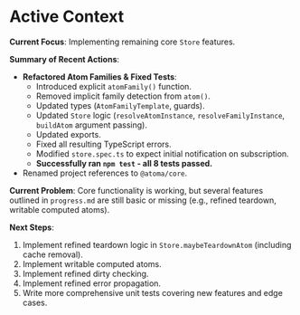 # Active Context

**Current Focus**: Implementing remaining core `Store` features.

**Summary of Recent Actions**:
- **Refactored Atom Families & Fixed Tests**:
    - Introduced explicit `atomFamily()` function.
    - Removed implicit family detection from `atom()`.
    - Updated types (`AtomFamilyTemplate`, guards).
    - Updated `Store` logic (`resolveAtomInstance`, `resolveFamilyInstance`, `buildAtom` argument passing).
    - Updated exports.
    - Fixed all resulting TypeScript errors.
    - Modified `store.spec.ts` to expect initial notification on subscription.
    - **Successfully ran `npm test` - all 8 tests passed.**
- Renamed project references to `@atoma/core`.

**Current Problem**: Core functionality is working, but several features outlined in `progress.md` are still basic or missing (e.g., refined teardown, writable computed atoms).

**Next Steps**:
1. Implement refined teardown logic in `Store.maybeTeardownAtom` (including cache removal).
2. Implement writable computed atoms.
3. Implement refined dirty checking.
4. Implement refined error propagation.
5. Write more comprehensive unit tests covering new features and edge cases.